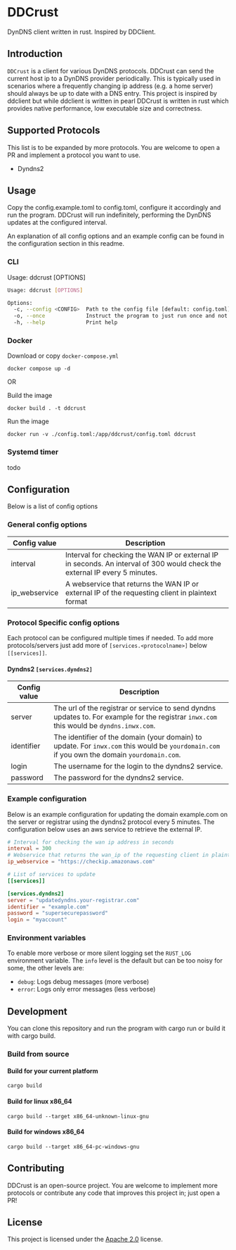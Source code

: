 # DDCrust

DynDNS client written in rust. Inspired by DDClient.

## Introduction

`DDCrust` is a client for various DynDNS protocols. DDCrust can send the current host ip to a DynDNS provider periodically. This is typically used in scenarios where a frequently changing ip address (e.g. a home server) should always be up to date with a DNS entry. This project is inspired by ddclient but while ddclient is written in pearl DDCrust is written in rust which provides native performance, low executable size and correctness.

## Supported Protocols

This list is to be expanded by more protocols. You are welcome to open a PR and implement a protocol you want to use.

- Dyndns2

## Usage

Copy the config.example.toml to config.toml, configure it accordingly and run the program.
DDCrust will run indefinitely, performing the DynDNS updates at the configured interval.

An explanation of all config options and an example config can be found in the configuration section in this readme.

### CLI

Usage: ddcrust [OPTIONS]

```bash
Usage: ddcrust [OPTIONS]

Options:
  -c, --config <CONFIG>  Path to the config file [default: config.toml]
  -o, --once             Instruct the program to just run once and not indefiniely
  -h, --help             Print help
```

### Docker

Download or copy `docker-compose.yml`

`docker compose up -d`

OR

Build the image

`docker build . -t ddcrust`

Run the image

`docker run -v ./config.toml:/app/ddcrust/config.toml ddcrust`

### Systemd timer

todo

## Configuration

Below is a list of config options

### General config options

| Config value  | Description                                                                                                                 |
| ------------- | --------------------------------------------------------------------------------------------------------------------------- |
| interval      | Interval for checking the WAN IP or external IP in seconds. An interval of 300 would check the external IP every 5 minutes. |
| ip_webservice | A webservice that returns the WAN IP or external IP of the requesting client in plaintext format                            |

### Protocol Specific config options

Each protocol can be configured multiple times if needed. To add more protocols/servers just add more of `[services.<protocolname>]` below `[[services]]`.

#### Dyndns2 `[services.dyndns2]`

| Config value | Description                                                                                                                                 |
| ------------ | ------------------------------------------------------------------------------------------------------------------------------------------- |
| server       | The url of the registrar or service to send dyndns updates to. For example for the registrar `inwx.com` this would be `dyndns.inwx.com`.    |
| identifier   | The identifier of the domain (your domain) to update. For `inwx.com` this would be `yourdomain.com` if you own the domain `yourdomain.com`. |
| login        | The username for the login to the dyndns2 service.                                                                                          |
| password     | The password for the dyndns2 service.                                                                                                       |

### Example configuration

Below is an example configuration for updating the domain example.com on the server or registrar using the dyndns2 protocol every 5 minutes. The configuration below uses an aws service to retrieve the external IP.

```toml
# Interval for checking the wan ip address in seconds
interval = 300
# Webservice that returns the wan_ip of the requesting client in plaintext format
ip_webservice = "https://checkip.amazonaws.com"

# List of services to update
[[services]]

[services.dyndns2]
server = "updatedyndns.your-registrar.com"
identifier = "example.com"
password = "supersecurepassword"
login = "myaccount"
```

### Environment variables

To enable more verbose or more silent logging set the `RUST_LOG` environment variable. The `info` level is the default but can be too noisy for some, the other levels are:

- `debug`: Logs debug messages (more verbose)
- `error`: Logs only error messages (less verbose)

## Development

You can clone this repository and run the program with cargo run or build it with cargo build.

### Build from source

#### Build for your current platform

`cargo build`

#### Build for linux x86_64

`cargo build --target x86_64-unknown-linux-gnu`

#### Build for windows x86_64

`cargo build --target x86_64-pc-windows-gnu`

## Contributing

DDCrust is an open-source project. You are welcome to implement more protocols or contribute any code that improves this project in; just open a PR!

## License

This project is licensed under the [Apache 2.0](./LICENSE) license.
